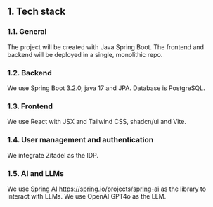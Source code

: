 ## 1. Tech stack
### 1.1. General

The project will be created with Java Spring Boot.
The frontend and backend will be deployed in a single, monolithic repo.

### 1.2. Backend

We use Spring Boot 3.2.0, java 17 and JPA.
Database is PostgreSQL.

### 1.3.  Frontend

We use React with JSX and Tailwind CSS, shadcn/ui and Vite.

### 1.4.  User management and authentication

We integrate Zitadel as the IDP.

### 1.5.  AI and LLMs

We use Spring AI https://spring.io/projects/spring-ai as the library to interact with LLMs.
We use OpenAI GPT4o as the LLM.

